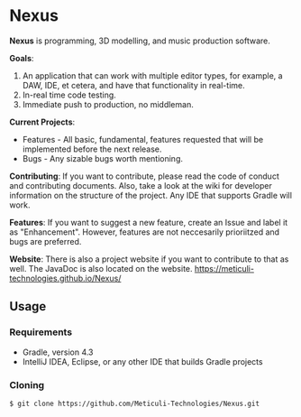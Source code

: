 # Nexus
**Nexus** is programming, 3D modelling, and music production software.

**Goals**: 
1. An application that can work with multiple editor types, for example, a DAW, IDE, et cetera, and have that functionality in real-time.
2. In-real time code testing.
3. Immediate push to production, no middleman.

**Current Projects**:
* Features - All basic, fundamental, features requested that will be implemented before the next release.
* Bugs - Any sizable bugs worth mentioning.

**Contributing**:
If you want to contribute, please read the code of conduct and contributing documents. Also, take a look at the wiki for developer information on the structure of the project. Any IDE that supports Gradle will work.

**Features**:
If you want to suggest a new feature, create an Issue and label it as "Enhancement". However, features are not neccesarily prioriitzed and bugs are preferred. 

**Website**:
There is also a project website if you want to contribute to that as well. 
The JavaDoc is also located on the website.
https://meticuli-technologies.github.io/Nexus/

## Usage
### Requirements
- Gradle, version 4.3
- IntelliJ IDEA, Eclipse, or any other IDE that builds Gradle projects
### Cloning
```
$ git clone https://github.com/Meticuli-Technologies/Nexus.git
```
